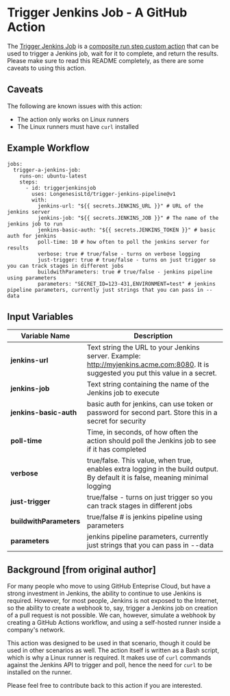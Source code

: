 # Trigger Jenkins Job - A GitHub Action

The [Trigger Jenkins Job](https://github.com/LongenesisLtd/trigger-jenkins-job) is a [composite run step custom action](https://docs.github.com/en/actions/creating-actions/creating-a-composite-run-steps-action) that can be used to trigger a Jenkins job, wait for it to complete, and return the results.  Please make sure to read this README completely, as there are some caveats to using this action.

## Caveats

The following are known issues with this action:

- The action only works on Linux runners
- The Linux runners must have `curl` installed

## Example Workflow

```
jobs:
  trigger-a-jenkins-job:
    runs-on: ubuntu-latest
    steps:
      - id: triggerjenkinsjob
        uses: LongenesisLtd/trigger-jenkins-pipeline@v1
        with:
          jenkins-url: "${{ secrets.JENKINS_URL }}" # URL of the jenkins server
          jenkins-job: "${{ secrets.JENKINS_JOB }}" # The name of the jenkins job to run
          jenkins-basic-auth: "${{ secrets.JENKINS_TOKEN }}" # basic auth for jenkins
          poll-time: 10 # how often to poll the jenkins server for results
          verbose: true # true/false - turns on verbose logging
          just-trigger: true # true/false - turns on just trigger so you can track stages in different jobs
          buildwithParameters: true # true/false - jenkins pipeline using parameters
          parameters: "SECRET_ID=123-431,ENVIRONMENT=test" # jenkins pipeline parameters, currently just strings that you can pass in --data
```

## Input Variables

Variable Name | Description
------------- | -----------
**jenkins-url** | Text string the URL to your Jenkins server. Example: http://myjenkins.acme.com:8080. It is suggested you put this value in a secret.
**jenkins-job** | Text string containing the name of the Jenkins job to execute
**jenkins-basic-auth** | basic auth for jenkins, can use token or password for second part. Store this in a secret for security
**poll-time** | Time, in seconds, of how often the action should poll the Jenkins job to see if it has completed
**verbose** | true/false. This value, when true, enables extra logging in the build output. By default it is false, meaning minimal logging
**just-trigger** | true/false - turns on just trigger so you can track stages in different jobs
**buildwithParameters** | true/false # is jenkins pipeline using parameters
**parameters** | jenkins pipeline parameters, currently just strings that you can pass in --data

## Background [from original author]

For many people who move to using GitHub Enteprise Cloud, but have a strong investment in Jenkins, the ability to continue to use Jenkins is required. However, for most people, Jenkins is not exposed to the Internet, so the ability to create a webhook to, say, trigger a Jenkins job on creation of a pull request is not possible.   We can, however, simulate a webhook by creating a GitHub Actions workflow, and using a self-hosted runner inside a company's network.

This action was designed to be used in that scenario, though it could be used in other scenarios as well.  The action itself is written as a Bash script, which is why a Linux runner is required. It makes use of `curl` commands against the Jenkins API to trigger and poll, hence the need for `curl` to be installed on the runner.

Please feel free to contribute back to this action if you are interested. 